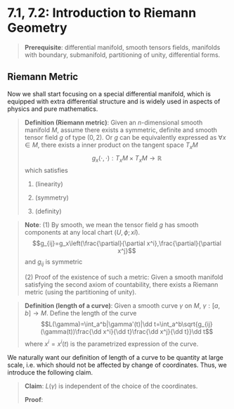 # 7.1, 7.2: Introduction to Riemann Geometry

>**Prerequisite**: differential manifold, smooth tensors fields, manifolds with boundary, submanifold, partitioning of unity, differential forms.

## Riemann Metric

Now we shall start focusing on a special differential manifold, which is equipped with extra differential structure and is widely used in aspects of physics and pure mathematics. 

>**Definition (Riemann metric)**: Given an $n$-dimensional smooth manifold $M$, assume there exists a symmetric, definite and smooth tensor field $g$ of type $(0,2)$. Or $g$ can be equivalently expressed as $\forall x\in M$, there exists a inner product on the tangent space $T_xM$ $$g_x(\cdot,\cdot):T_xM\times T_xM \to \mathbb{R}$$
>which satisfies
> 1. (linearity)
> 
> 2. (symmetry)
> 
> 3. (definity)

>**Note**: 
>  (1) By smooth, we mean the tensor field $g$ has smooth components at any local chart $(U,\phi;xî)$.
> $$g_{ij}=g_x\left(\frac{\partial}{\partial x^i},\frac{\partial}{\partial x^j}$$
> and $g_{ij}$ is symmetric
> 
>  (2) Proof of the existence of such a metric: Given a smooth manifold satisfying the second axiom of countability, there exists a Riemann metric (using the partitioning of unity).

>**Definition (length of a curve)**: Given a smooth curve $\gamma$ on $M$, $\gamma: [a,b]\to M$. Define the length of the curve 
>$$L(\gamma)=\int_a^b|\gamma'(t)|\dd t=\int_a^b\sqrt{g_{ij}(\gamma(t))\frac{\dd x^i}{\dd t}\frac{\dd x^j}{\dd t}}\dd t$$
>where $x^i=x^i(t)$ is the parametrized expression of the curve.

We naturally want our definition of length of a curve to be quantity at large scale, i.e. which should not be affected by change of coordinates. Thus, we introduce the following claim.

>**Claim**: $L(\gamma)$ is independent of the choice of the coordinates.
>
>**Proof**: 
